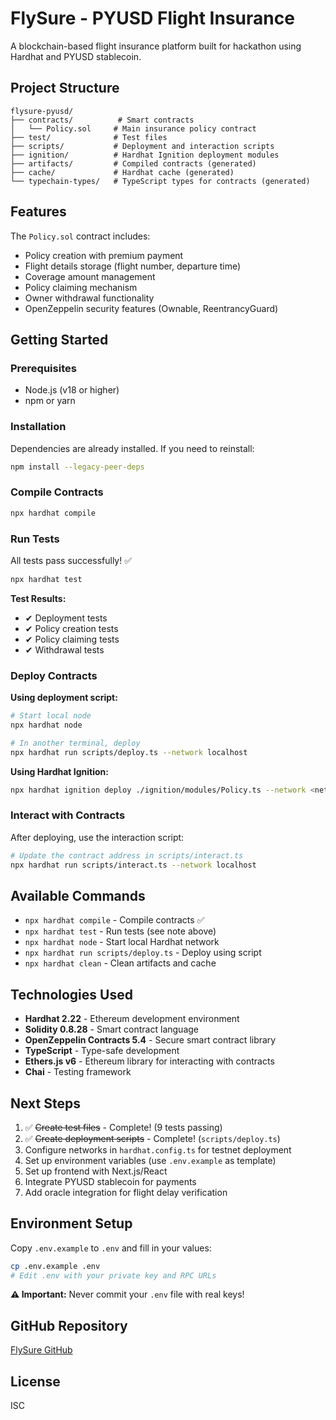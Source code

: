 # FlySure - PYUSD Flight Insurance

A blockchain-based flight insurance platform built for hackathon using Hardhat and PYUSD stablecoin.

## Project Structure

```
flysure-pyusd/
├── contracts/          # Smart contracts
│   └── Policy.sol     # Main insurance policy contract
├── test/              # Test files
├── scripts/           # Deployment and interaction scripts
├── ignition/          # Hardhat Ignition deployment modules
├── artifacts/         # Compiled contracts (generated)
├── cache/             # Hardhat cache (generated)
└── typechain-types/   # TypeScript types for contracts (generated)
```

## Features

The `Policy.sol` contract includes:
- Policy creation with premium payment
- Flight details storage (flight number, departure time)
- Coverage amount management
- Policy claiming mechanism
- Owner withdrawal functionality
- OpenZeppelin security features (Ownable, ReentrancyGuard)

## Getting Started

### Prerequisites

- Node.js (v18 or higher)
- npm or yarn

### Installation

Dependencies are already installed. If you need to reinstall:

```bash
npm install --legacy-peer-deps
```

### Compile Contracts

```bash
npx hardhat compile
```

### Run Tests

All tests pass successfully! ✅

```bash
npx hardhat test
```

**Test Results:**
- ✔ Deployment tests
- ✔ Policy creation tests
- ✔ Policy claiming tests
- ✔ Withdrawal tests

### Deploy Contracts

**Using deployment script:**
```bash
# Start local node
npx hardhat node

# In another terminal, deploy
npx hardhat run scripts/deploy.ts --network localhost
```

**Using Hardhat Ignition:**
```bash
npx hardhat ignition deploy ./ignition/modules/Policy.ts --network <network-name>
```

### Interact with Contracts

After deploying, use the interaction script:

```bash
# Update the contract address in scripts/interact.ts
npx hardhat run scripts/interact.ts --network localhost
```

## Available Commands

- `npx hardhat compile` - Compile contracts ✅
- `npx hardhat test` - Run tests (see note above)
- `npx hardhat node` - Start local Hardhat network
- `npx hardhat run scripts/deploy.ts` - Deploy using script
- `npx hardhat clean` - Clean artifacts and cache

## Technologies Used

- **Hardhat 2.22** - Ethereum development environment
- **Solidity 0.8.28** - Smart contract language  
- **OpenZeppelin Contracts 5.4** - Secure smart contract library
- **TypeScript** - Type-safe development
- **Ethers.js v6** - Ethereum library for interacting with contracts
- **Chai** - Testing framework

## Next Steps

1. ✅ ~~Create test files~~ - Complete! (9 tests passing)
2. ✅ ~~Create deployment scripts~~ - Complete! (`scripts/deploy.ts`)
3. Configure networks in `hardhat.config.ts` for testnet deployment
4. Set up environment variables (use `.env.example` as template)
5. Set up frontend with Next.js/React
6. Integrate PYUSD stablecoin for payments
7. Add oracle integration for flight delay verification

## Environment Setup

Copy `.env.example` to `.env` and fill in your values:

```bash
cp .env.example .env
# Edit .env with your private key and RPC URLs
```

**⚠️ Important:** Never commit your `.env` file with real keys!

## GitHub Repository

[FlySure GitHub](https://github.com/y4hyya/FlySure)

## License

ISC

